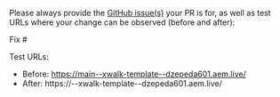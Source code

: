 Please always provide the [GitHub issue(s)](../issues) your PR is for, as well as test URLs where your change can be observed (before and after):

Fix #<gh-issue-id>

Test URLs:
- Before: https://main--xwalk-template--dzepeda601.aem.live/
- After: https://<branch>--xwalk-template--dzepeda601.aem.live/
